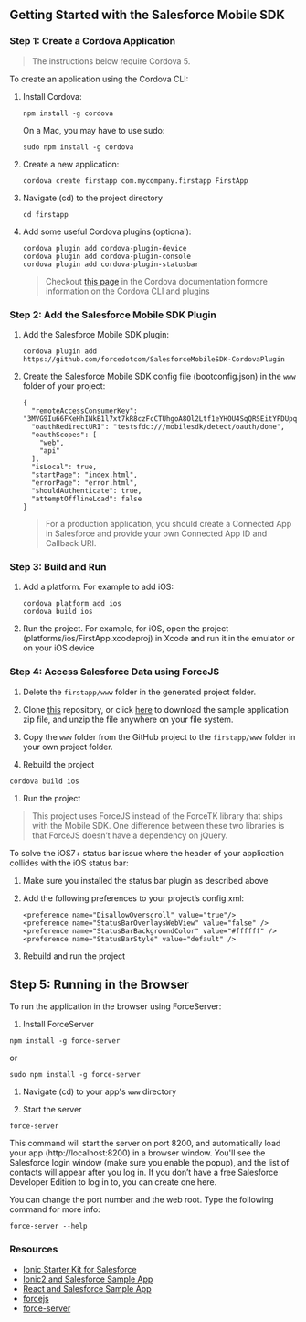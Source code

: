## Getting Started with the Salesforce Mobile SDK

### Step 1: Create a Cordova Application

> The instructions below require Cordova 5. 

To create an application using the Cordova CLI:

1. Install Cordova:
    ```
    npm install -g cordova
    ```

    On a Mac, you may have to use sudo:
    ```
    sudo npm install -g cordova
    ```

1. Create a new application:
    ```
    cordova create firstapp com.mycompany.firstapp FirstApp
    ```

1. Navigate (cd) to the project directory
    ```
    cd firstapp
    ```

1. Add some useful Cordova plugins (optional):
    ```
    cordova plugin add cordova-plugin-device
    cordova plugin add cordova-plugin-console
    cordova plugin add cordova-plugin-statusbar
    ```
    
    > Checkout [this page](https://cordova.apache.org/docs/en/latest/guide/cli/index.html) in the Cordova documentation formore information on the Cordova CLI and plugins 


### Step 2: Add the Salesforce Mobile SDK Plugin

1. Add the Salesforce Mobile SDK plugin:
    ```
    cordova plugin add https://github.com/forcedotcom/SalesforceMobileSDK-CordovaPlugin
    ```

1. Create the Salesforce Mobile SDK config file (bootconfig.json) in the ```www``` folder of your project:
    ```
    {
      "remoteAccessConsumerKey": "3MVG9Iu66FKeHhINkB1l7xt7kR8czFcCTUhgoA8Ol2Ltf1eYHOU4SqQRSEitYFDUpqRWcoQ2.dBv_a1Dyu5xa",
      "oauthRedirectURI": "testsfdc:///mobilesdk/detect/oauth/done",
      "oauthScopes": [
        "web",
        "api"
      ],
      "isLocal": true,
      "startPage": "index.html",
      "errorPage": "error.html",
      "shouldAuthenticate": true,
      "attemptOfflineLoad": false
    }
    ```

    > For a production application, you should create a Connected App in Salesforce and provide your own Connected App ID and Callback URI.
    
    
### Step 3: Build and Run     

1. Add a platform. For example to add iOS:
    ```
    cordova platform add ios
    cordova build ios
    ```

1. Run the project. For example, for iOS, open the project (platforms/ios/FirstApp.xcodeproj) in Xcode and run it in the emulator or on your iOS device


### Step 4: Access Salesforce Data using ForceJS
 
1. Delete the ```firstapp/www``` folder in the generated project folder.

1. Clone [this](https://github.com/ccoenraets/salesforce-mobile-sdk-starter) repository, or click [here](https://github.com/ccoenraets/salesforce-mobile-sdk-starter/archive/master.zip) to download the sample application zip file, and unzip the file anywhere on your file system.

1. Copy the ```www``` folder from the GitHub project to the ```firstapp/www``` folder in your own project folder.

1. Rebuild the project 
```
cordova build ios
```

1. Run the project
 
> This project uses ForceJS instead of the ForceTK library that ships with the Mobile SDK. One difference between these two libraries is that ForceJS doesn’t have a dependency on jQuery.
 
To solve the iOS7+ status bar issue where the header of your application collides with the iOS status bar:
 
1. Make sure you installed the status bar plugin as described above

1. Add the following preferences to your project’s config.xml:
 
    ```
    <preference name="DisallowOverscroll" value="true"/>
    <preference name="StatusBarOverlaysWebView" value="false" />
    <preference name="StatusBarBackgroundColor" value="#ffffff" />
    <preference name="StatusBarStyle" value="default" />
    ```

1. Rebuild and run the project

## Step 5: Running in the Browser
 
To run the application in the browser using ForceServer:

1. Install ForceServer

```
npm install -g force-server
```

or

```
sudo npm install -g force-server
```

1. Navigate (cd) to your app's ```www``` directory

1. Start the server

```
force-server
```

This command will start the server on port 8200, and automatically load your app (http://localhost:8200) in a browser window. You'll see the Salesforce login window (make sure you enable the popup), and the list of contacts will appear after you log in. If you don’t have a free Salesforce Developer Edition to log in to, you can create one here.

You can change the port number and the web root. Type the following command for more info:

```
force-server --help
```

### Resources

- [Ionic Starter Kit for Salesforce](https://github.com/driftyco/ionic-starter-salesforce)
- [Ionic2 and Salesforce Sample App](https://github.com/ccoenraets/ionic2-salesforce-sample)
- [React and Salesforce Sample App](https://github.com/ccoenraets/salesforce-contacts-react)
- [forcejs](https://github.com/ccoenraets/forcejs)
- [force-server](https://github.com/ccoenraets/force-server)